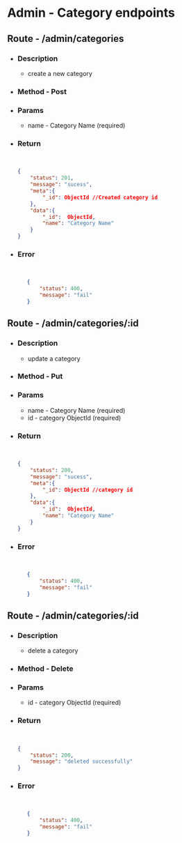 # Admin - Category endpoints

## Route - /admin/categories
+ ### Description
  - create a new category
+ ### Method - Post
+ ### Params
  -  name - Category Name (required)

+ ### Return
    <br/>

    ``` json
    {
        "status": 201,
        "message": "sucess",
        "meta":{
            "_id": ObjectId //Created category id
        },
        "data":{
            "_id":  ObjectId,
            "name": "Category Name"
        }
    }
    ```
+ ### Error
    <br/>
     
     ```json
        {
            "status": 400,
            "message": "fail"
        }
     ```


## Route - /admin/categories/:id
+ ### Description
  - update a category
+ ### Method - Put
+ ### Params
  -  name - Category Name (required)
  -  id - category ObjectId (required)

+ ### Return
    <br/>

    ``` json
    {
        "status": 200,
        "message": "sucess",
        "meta":{
            "_id": ObjectId //category id
        },
        "data":{
            "_id":  ObjectId,
            "name": "Category Name"
        }
    }
    ```

+ ### Error
    <br/>
     
     ```json
        {
            "status": 400,
            "message": "fail"
        }
    ```
## Route - /admin/categories/:id
+ ### Description
  - delete a  category
+ ### Method - Delete
+ ### Params
  -  id - category ObjectId (required)

+ ### Return
    <br/>

    ``` json
    {
        "status": 200,
        "message": "deleted successfully"
    }
    ```
+ ### Error
    <br/>
     
     ```json
        {
            "status": 400,
            "message": "fail"
        }
    ```



